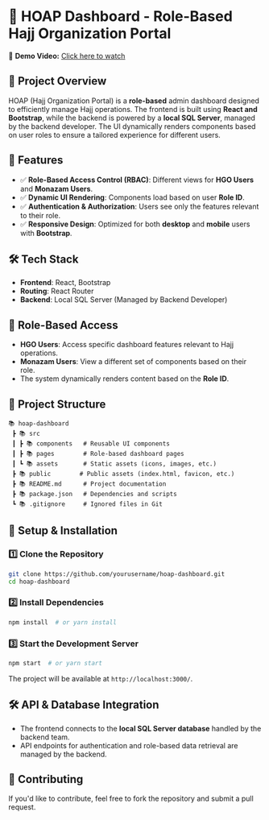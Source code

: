 

# 🕋 HOAP Dashboard - Role-Based Hajj Organization Portal
📌 **Demo Video:** [Click here to watch](https://drive.google.com/file/d/1EKJ1TFfBHeuSpvaTvr29bYpP7jZ0ZTnf/view?usp=sharing)
## 📌 Project Overview  
HOAP (Hajj Organization Portal) is a **role-based** admin dashboard designed to efficiently manage Hajj operations. The frontend is built using **React and Bootstrap**, while the backend is powered by a **local SQL Server**, managed by the backend developer. The UI dynamically renders components based on user roles to ensure a tailored experience for different users.

## 🚀 Features  
- ✅ **Role-Based Access Control (RBAC)**: Different views for **HGO Users** and **Monazam Users**.  
- ✅ **Dynamic UI Rendering**: Components load based on user **Role ID**.  
- ✅ **Authentication & Authorization**: Users see only the features relevant to their role.  
- ✅ **Responsive Design**: Optimized for both **desktop** and **mobile** users with **Bootstrap**.

## 🛠️ Tech Stack  
- **Frontend**: React, Bootstrap  
- **Routing**: React Router  
- **Backend**: Local SQL Server (Managed by Backend Developer)  

## 💂️ Role-Based Access  
- **HGO Users**: Access specific dashboard features relevant to Hajj operations.  
- **Monazam Users**: View a different set of components based on their role.  
- The system dynamically renders content based on the **Role ID**.

## 📂 Project Structure  
```
📚 hoap-dashboard  
 ┣ 📚 src  
 ┃ ┣ 📚 components   # Reusable UI components  
 ┃ ┣ 📚 pages        # Role-based dashboard pages  
 ┃ ┗ 📚 assets       # Static assets (icons, images, etc.)  
 ┣ 📚 public        # Public assets (index.html, favicon, etc.)  
 ┣ 📚 README.md      # Project documentation  
 ┣ 📚 package.json   # Dependencies and scripts  
 ┗ 📚 .gitignore     # Ignored files in Git  
```

## 🔧 Setup & Installation  
### 1️⃣ Clone the Repository  
```sh  
git clone https://github.com/yourusername/hoap-dashboard.git  
cd hoap-dashboard  
```  
### 2️⃣ Install Dependencies  
```sh  
npm install  # or yarn install  
```  
### 3️⃣ Start the Development Server  
```sh  
npm start  # or yarn start  
```  
The project will be available at `http://localhost:3000/`.  

## 🛠️ API & Database Integration  
- The frontend connects to the **local SQL Server database** handled by the backend team.  
- API endpoints for authentication and role-based data retrieval are managed by the backend.

## 👥 Contributing  
If you'd like to contribute, feel free to fork the repository and submit a pull request.  
